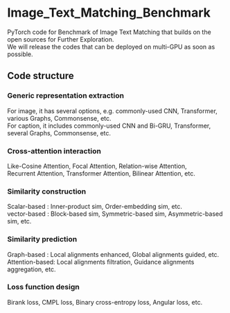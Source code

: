 # Image_Text_Matching_Benchmark
PyTorch code for Benchmark of Image Text Matching that builds on the open sources for Further Exploration.  
We will release the codes that can be deployed on multi-GPU as soon as possible.  
## Code structure
### Generic representation extraction
For image, it has several options, e.g. commonly-used CNN, Transformer, various Graphs, Commonsense, etc.  
For caption, it includes commonly-used CNN and Bi-GRU, Transformer, several Graphs, Commonsense, etc.  
### Cross-attention interaction
Like-Cosine Attention, Focal Attention, Relation-wise Attention,  
Recurrent Attention, Transformer Attention, Bilinear Attention, etc.  
### Similarity construction
Scalar-based : Inner-product sim, Order-embedding sim, etc.  
vector-based : Block-based sim, Symmetric-based sim, Asymmetric-based sim, etc.  
### Similarity prediction  
Graph-based : Local alignments enhanced, Global alignments guided, etc.  
Attention-based: Local alignments filtration, Guidance alignments aggregation, etc.
### Loss function design  
Birank loss, CMPL loss, Binary cross-entropy loss,  Angular loss, etc.

